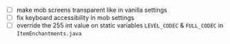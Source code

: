 - [ ] make mob screens transparent like in vanilla settings
- [ ] fix keyboard accessibility in mob settings
- [ ] override the 255 int value on static variables `LEVEL_CODEC` & `FULL_CODEC` in `ItemEnchantments.java`
